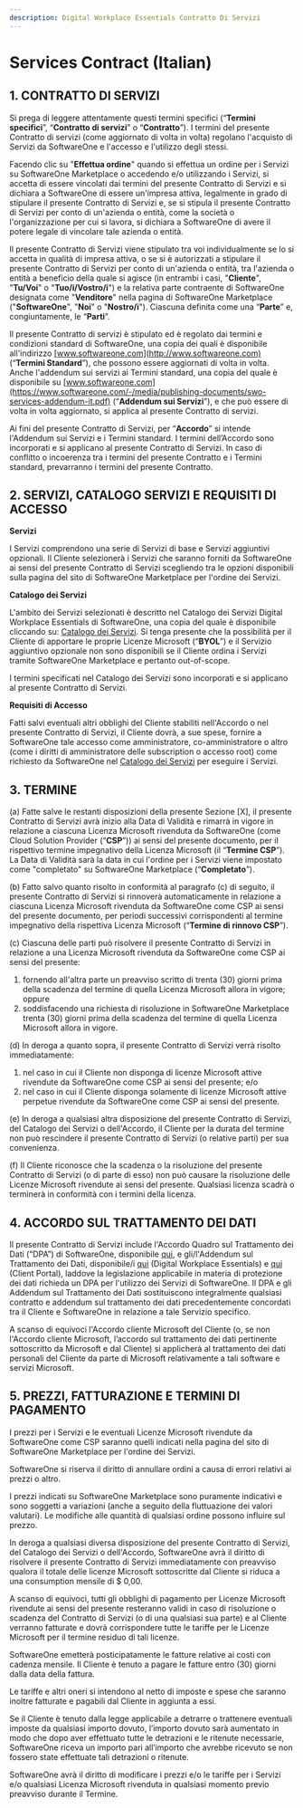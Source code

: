 ```yaml
---
description: Digital Workplace Essentials Contratto Di Servizi
---
```


# Services Contract (Italian)

## 1. CONTRATTO DI SERVIZI

Si prega di leggere attentamente questi termini specifici (“**Termini specifici**”, “**Contratto di servizi**” o “**Contratto**”). I termini del presente Contratto di servizi (come aggiornato di volta in volta) regolano l'acquisto di Servizi da SoftwareOne e l'accesso e l'utilizzo degli stessi.

Facendo clic su "**Effettua ordine**" quando si effettua un ordine per i Servizi su SoftwareOne Marketplace o accedendo e/o utilizzando i Servizi, si accetta di essere vincolati dai termini del presente Contratto di Servizi e si dichiara a SoftwareOne di essere un'impresa attiva, legalmente in grado di stipulare il presente Contratto di Servizi e, se si stipula il presente Contratto di Servizi per conto di un'azienda o entità, come la società o l'organizzazione per cui si lavora, si dichiara a SoftwareOne di avere il potere legale di vincolare tale azienda o entità.

Il presente Contratto di Servizi viene stipulato tra voi individualmente se lo si accetta in qualità di impresa attiva, o se si è autorizzati a stipulare il presente Contratto di Servizi per conto di un'azienda o entità, tra l'azienda o entità a beneficio della quale si agisce (in entrambi i casi, "**Cliente**", "**Tu/Voi**" o "**Tuo/i/Vostro/i**") e la relativa parte contraente di SoftwareOne designata come "**Venditore**" nella pagina di SoftwareOne Marketplace ("**SoftwareOne**", "**Noi**" o "**Nostro/i**"). Ciascuna definita come una “**Parte**” e, congiuntamente, le “**Parti**”.

Il presente Contratto di servizi è stipulato ed è regolato dai termini e condizioni standard di SoftwareOne, una copia dei quali è disponibile all'indirizzo [www.softwareone.com](http://www.softwareone.com) (“**Termini Standard**”), che possono essere aggiornati di volta in volta. Anche l'addendum sui servizi ai Termini standard, una copia del quale è disponibile su [www.softwareone.com](https://www.softwareone.com/-/media/publishing-documents/swo-services-addendum-it.pdf) (“**Addendum sui Servizi**”), e che può essere di volta in volta aggiornato, si applica al presente Contratto di servizi.

Ai fini del presente Contratto di Servizi, per “**Accordo**” si intende l'Addendum sui Servizi e i Termini standard. I termini dell’Accordo sono incorporati e si applicano al presente Contratto di Servizi. In caso di conflitto o incoerenza tra i termini del presente Contratto e i Termini standard, prevarranno i termini del presente Contratto.

## 2. SERVIZI, CATALOGO SERVIZI E REQUISITI DI ACCESSO

**Servizi**

I Servizi comprendono una serie di Servizi di base e Servizi aggiuntivi opzionali. Il Cliente selezionerà i Servizi che saranno forniti da SoftwareOne ai sensi del presente Contratto di Servizi scegliendo tra le opzioni disponibili sulla pagina del sito di SoftwareOne Marketplace per l'ordine dei Servizi.

**Catalogo dei Servizi**

L'ambito dei Servizi selezionati è descritto nel Catalogo dei Servizi Digital Workplace Essentials di SoftwareOne, una copia del quale è disponibile cliccando su: [Catalogo dei Servizi](https://www.softwareone.com/-/media/publishing-documents/swo-digital-workplace-essentials-catalog-it.pdf). Si tenga presente che la possibilità per il Cliente di apportare le proprie Licenze Microsoft (“**BYOL**”) e il Servizio aggiuntivo opzionale non sono disponibili se il Cliente ordina i Servizi tramite SoftwareOne Marketplace e pertanto out-of-scope.

I termini specificati nel Catalogo dei Servizi sono incorporati e si applicano al presente Contratto di Servizi.

**Requisiti di Accesso**

Fatti salvi eventuali altri obblighi del Cliente stabiliti nell'Accordo o nel presente Contratto di Servizi, il Cliente dovrà, a sue spese, fornire a SoftwareOne tale accesso come amministratore, co-amministratore o altro (come i diritti di amministratore delle subscription o accesso root) come richiesto da SoftwareOne nel [Catalogo dei Servizi](https://www.softwareone.com/-/media/publishing-documents/swo-digital-workplace-essentials-catalog-it.pdf) per eseguire i Servizi. &#x20;

## 3. TERMINE

(a) Fatte salve le restanti disposizioni della presente Sezione \[X], il presente Contratto di Servizi avrà inizio alla Data di Validità e rimarrà in vigore in relazione a ciascuna Licenza Microsoft rivenduta da SoftwareOne (come Cloud Solution Provider (“**CSP**”)) ai sensi del presente documento, per il rispettivo termine impegnativo della Licenza Microsoft (il “**Termine CSP**”). La Data di Validità sarà la data in cui l'ordine per i Servizi viene impostato come "completato" su SoftwareOne Marketplace (“**Completato**”).

(b) Fatto salvo quanto risolto in conformità al paragrafo (c) di seguito, il presente Contratto di Servizi si rinnoverà automaticamente in relazione a ciascuna Licenza Microsoft rivenduta da SoftwareOne come CSP ai sensi del presente documento, per periodi successivi corrispondenti al termine impegnativo della rispettiva Licenza Microsoft (“**Termine di rinnovo CSP**”).

(c) Ciascuna delle parti può risolvere il presente Contratto di Servizi in relazione a una Licenza Microsoft rivenduta da SoftwareOne come CSP ai sensi del presente:

1. fornendo all'altra parte un preavviso scritto di trenta (30) giorni prima della scadenza del termine di quella Licenza Microsoft allora in vigore; oppure
2. soddisfacendo una richiesta di risoluzione in SoftwareOne Marketplace trenta (30) giorni prima della scadenza del termine di quella Licenza Microsoft allora in vigore.

(d) In deroga a quanto sopra, il presente Contratto di Servizi verrà risolto immediatamente:

1. nel caso in cui il Cliente non disponga di licenze Microsoft attive rivendute da SoftwareOne come CSP ai sensi del presente; e/o
2. nel caso in cui il Cliente disponga solamente di licenze Microsoft attive perpetue rivendute da SoftwareOne come CSP ai sensi del presente.

(e) In deroga a qualsiasi altra disposizione del presente Contratto di Servizi, del Catalogo dei Servizi o dell'Accordo, il Cliente per la durata del termine non può rescindere il presente Contratto di Servizi (o relative parti) per sua convenienza.

(f) Il Cliente riconosce che la scadenza o la risoluzione del presente Contratto di Servizi (o di parte di esso) non può causare la risoluzione delle Licenze Microsoft rivendute ai sensi del presente. Qualsiasi licenza scadrà o terminerà in conformità con i termini della licenza.

## 4. ACCORDO SUL TRATTAMENTO DEI DATI

Il presente Contratto di Servizi include l'Accordo Quadro sul Trattamento dei Dati (“DPA”) di SoftwareOne, disponibile [qui](https://www.softwareone.com/-/media/publishing-documents/swo-framework-dpa-customer-it.pdf), e gli/l'Addendum sul Trattamento dei Dati, disponibile/i [qui](https://www.softwareone.com/-/media/publishing-documents/swo-data-processing-addendum-digital-workplace-essentials-it.pdf) (Digital Workplace Essentials) e [qui](https://www.softwareone.com/-/media/publishing-documents/swo-data-processing-addendum-pyracloud-it.pdf) (Client Portal), laddove la legislazione applicabile in materia di protezione dei dati richieda un DPA per l'utilizzo dei Servizi di SoftwareOne. Il DPA e gli Addendum sul Trattamento dei Dati sostituiscono integralmente qualsiasi contratto e addendum sul trattamento dei dati precedentemente concordati tra il Cliente e SoftwareOne in relazione a tale Servizio specifico.

A scanso di equivoci l'Accordo cliente Microsoft del Cliente (o, se non l'Accordo cliente Microsoft, l’accordo sul trattamento dei dati pertinente sottoscritto da Microsoft e dal Cliente) si applicherà al trattamento dei dati personali del Cliente da parte di Microsoft relativamente a tali software e servizi Microsoft.

## 5. PREZZI, FATTURAZIONE E TERMINI DI PAGAMENTO

I prezzi per i Servizi e le eventuali Licenze Microsoft rivendute da SoftwareOne come CSP saranno quelli indicati nella pagina del sito di SoftwareOne Marketplace per l'ordine dei Servizi. &#x20;

SoftwareOne si riserva il diritto di annullare ordini a causa di errori relativi ai prezzi o altro.

I prezzi indicati su SoftwareOne Marketplace sono puramente indicativi e sono soggetti a variazioni (anche a seguito della fluttuazione dei valori valutari). Le modifiche alle quantità di qualsiasi ordine possono influire sul prezzo.

In deroga a qualsiasi diversa disposizione del presente Contratto di Servizi, del Catalogo dei Servizi o dell'Accordo, SoftwareOne avrà il diritto di risolvere il presente Contratto di Servizi immediatamente con preavviso qualora il totale delle licenze Microsoft sottoscritte dal Cliente si riduca a una consumption mensile di $ 0,00.

A scanso di equivoci, tutti gli obblighi di pagamento per Licenze Microsoft rivendute ai sensi del presente resteranno validi in caso di risoluzione o scadenza del Contratto di Servizi (o di una qualsiasi sua parte) e al Cliente verranno fatturate e dovrà corrispondere tutte le tariffe per le Licenze Microsoft per il termine residuo di tali licenze.

SoftwareOne emetterà posticipatamente le fatture relative ai costi con cadenza mensile. Il Cliente è tenuto a pagare le fatture entro (30) giorni dalla data della fattura.

Le tariffe e altri oneri si intendono al netto di imposte e spese che saranno inoltre fatturate e pagabili dal Cliente in aggiunta a essi.

Se il Cliente è tenuto dalla legge applicabile a detrarre o trattenere eventuali imposte da qualsiasi importo dovuto, l’importo dovuto sarà aumentato in modo che dopo aver effettuato tutte le detrazioni e le ritenute necessarie, SoftwareOne riceva un importo pari all’importo che avrebbe ricevuto se non fossero state effettuate tali detrazioni o ritenute.

SoftwareOne avrà il diritto di modificare i prezzi e/o le tariffe per i Servizi e/o qualsiasi Licenza Microsoft rivenduta in qualsiasi momento previo preavviso durante il Termine.
